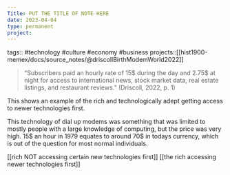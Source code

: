 ```yaml
---
Title: PUT THE TITLE OF NOTE HERE
date: 2023-04-04
type: permanent
project:
---
```


tags::  #technology #culture #economy #business
projects::[[hist1900-memex/docs/source_notes/@driscollBirthModemWorld2022]]

>“Subscribers paid an hourly rate of 15$ during the day and 2.75$ at night for access to international news, stock market data, real estate listings, and restaurant reviews.” (Driscoll, 2022, p. 1) 

This shows an example of the rich and technologically adept getting access to newer technologies first.

This technology of dial up modems was something that was limited to mostly people with a large knowledge of computing, but the price was very high. 15$ an hour in 1979 equates to around 70$ in todays currency, which is out of the question for most normal individuals. 

[[rich NOT accessing certain new technologies first]]
[[the rich accessing newer technologies first]]
